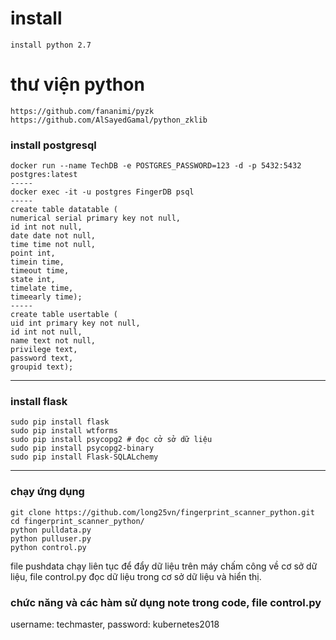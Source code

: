 # install
    install python 2.7

# thư viện python

    https://github.com/fananimi/pyzk
    https://github.com/AlSayedGamal/python_zklib

### install postgresql
    docker run --name TechDB -e POSTGRES_PASSWORD=123 -d -p 5432:5432 postgres:latest
	-----
    docker exec -it -u postgres FingerDB psql
	-----
    create table datatable (
    numerical serial primary key not null,
    id int not null,
    date date not null,
    time time not null,
    point int,
    timein time,
    timeout time,
    state int,
    timelate time,
    timeearly time);
    -----
    create table usertable (
    uid int primary key not null,
    id int not null,
    name text not null, 
    privilege text,
    password text,
    groupid text);

----------
### install flask
    sudo pip install flask
    sudo pip install wtforms
    sudo pip install psycopg2 # đọc cở sở dữ liệu
    sudo pip install psycopg2-binary
    sudo pip install Flask-SQLALchemy


----------
### chạy ứng dụng
    git clone https://github.com/long25vn/fingerprint_scanner_python.git
    cd fingerprint_scanner_python/
    python pulldata.py
    python pulluser.py
    python control.py

file pushdata chạy liên tục để đẩy dữ liệu trên máy chấm công về cơ sở dữ liệu, file control.py đọc dữ liệu trong cơ sở dữ liệu và hiển thị.

### chức năng và các hàm sử dụng note trong code, file control.py

username: techmaster, password: kubernetes2018